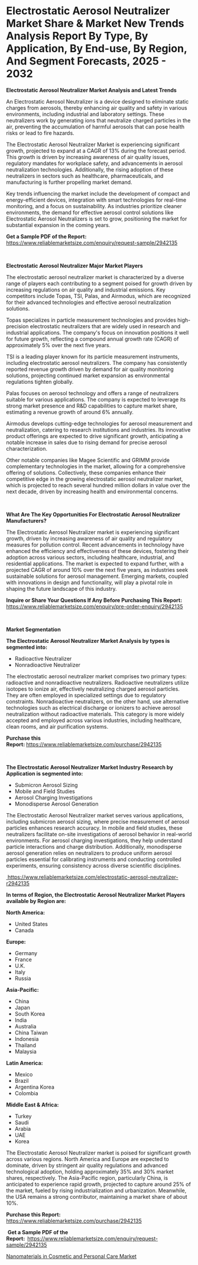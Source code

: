 <p><h1>Electrostatic Aerosol Neutralizer Market Share & Market New Trends Analysis Report By Type, By Application, By End-use, By Region, And Segment Forecasts, 2025 - 2032</h1></p><p><strong>Electrostatic Aerosol Neutralizer Market Analysis and Latest Trends</strong></p>
<p><p>An Electrostatic Aerosol Neutralizer is a device designed to eliminate static charges from aerosols, thereby enhancing air quality and safety in various environments, including industrial and laboratory settings. These neutralizers work by generating ions that neutralize charged particles in the air, preventing the accumulation of harmful aerosols that can pose health risks or lead to fire hazards.</p><p>The Electrostatic Aerosol Neutralizer Market is experiencing significant growth, projected to expand at a CAGR of 13% during the forecast period. This growth is driven by increasing awareness of air quality issues, regulatory mandates for workplace safety, and advancements in aerosol neutralization technologies. Additionally, the rising adoption of these neutralizers in sectors such as healthcare, pharmaceuticals, and manufacturing is further propelling market demand.</p><p>Key trends influencing the market include the development of compact and energy-efficient devices, integration with smart technologies for real-time monitoring, and a focus on sustainability. As industries prioritize cleaner environments, the demand for effective aerosol control solutions like Electrostatic Aerosol Neutralizers is set to grow, positioning the market for substantial expansion in the coming years.</p></p>
<p><strong>Get a Sample PDF of the Report:&nbsp;</strong> <a href="https://www.reliablemarketsize.com/enquiry/request-sample/2942135?utm_campaign=2799&utm_medium=2&utm_source=Github&utm_content=ia&utm_term=15032025&utm_id=electrostatic-aerosol-neutralizer">https://www.reliablemarketsize.com/enquiry/request-sample/2942135</a></p>
<p>&nbsp;</p>
<p><strong>Electrostatic Aerosol Neutralizer Major Market Players</strong></p>
<p><p>The electrostatic aerosol neutralizer market is characterized by a diverse range of players each contributing to a segment poised for growth driven by increasing regulations on air quality and industrial emissions. Key competitors include Topas, TSI, Palas, and Airmodus, which are recognized for their advanced technologies and effective aerosol neutralization solutions.</p><p>Topas specializes in particle measurement technologies and provides high-precision electrostatic neutralizers that are widely used in research and industrial applications. The company's focus on innovation positions it well for future growth, reflecting a compound annual growth rate (CAGR) of approximately 5% over the next five years.</p><p>TSI is a leading player known for its particle measurement instruments, including electrostatic aerosol neutralizers. The company has consistently reported revenue growth driven by demand for air quality monitoring solutions, projecting continued market expansion as environmental regulations tighten globally.</p><p>Palas focuses on aerosol technology and offers a range of neutralizers suitable for various applications. The company is expected to leverage its strong market presence and R&D capabilities to capture market share, estimating a revenue growth of around 6% annually.</p><p>Airmodus develops cutting-edge technologies for aerosol measurement and neutralization, catering to research institutions and industries. Its innovative product offerings are expected to drive significant growth, anticipating a notable increase in sales due to rising demand for precise aerosol characterization.</p><p>Other notable companies like Magee Scientific and GRIMM provide complementary technologies in the market, allowing for a comprehensive offering of solutions. Collectively, these companies enhance their competitive edge in the growing electrostatic aerosol neutralizer market, which is projected to reach several hundred million dollars in value over the next decade, driven by increasing health and environmental concerns.</p></p>
<p>&nbsp;</p>
<p><strong>What Are The Key Opportunities For Electrostatic Aerosol Neutralizer Manufacturers?</strong></p>
<p><p>The Electrostatic Aerosol Neutralizer market is experiencing significant growth, driven by increasing awareness of air quality and regulatory measures for pollution control. Recent advancements in technology have enhanced the efficiency and effectiveness of these devices, fostering their adoption across various sectors, including healthcare, industrial, and residential applications. The market is expected to expand further, with a projected CAGR of around 10% over the next five years, as industries seek sustainable solutions for aerosol management. Emerging markets, coupled with innovations in design and functionality, will play a pivotal role in shaping the future landscape of this industry.</p></p>
<p><strong>Inquire or Share Your Questions If Any Before Purchasing This Report:</strong> <a href="https://www.reliablemarketsize.com/enquiry/pre-order-enquiry/2942135?utm_campaign=2799&utm_medium=2&utm_source=Github&utm_content=ia&utm_term=15032025&utm_id=electrostatic-aerosol-neutralizer">https://www.reliablemarketsize.com/enquiry/pre-order-enquiry/2942135</a></p>
<p>&nbsp;</p>
<p><strong>Market Segmentation</strong></p>
<p><strong>The Electrostatic Aerosol Neutralizer Market Analysis by types is segmented into:</strong></p>
<p><ul><li>Radioactive Neutralizer</li><li>Nonradioactive Neutralizer</li></ul></p>
<p><p>The electrostatic aerosol neutralizer market comprises two primary types: radioactive and nonradioactive neutralizers. Radioactive neutralizers utilize isotopes to ionize air, effectively neutralizing charged aerosol particles. They are often employed in specialized settings due to regulatory constraints. Nonradioactive neutralizers, on the other hand, use alternative technologies such as electrical discharge or ionizers to achieve aerosol neutralization without radioactive materials. This category is more widely accepted and employed across various industries, including healthcare, clean rooms, and air purification systems.</p></p>
<p><strong>Purchase this Report:&nbsp;</strong><a href="https://www.reliablemarketsize.com/purchase/2942135?utm_campaign=2799&utm_medium=2&utm_source=Github&utm_content=ia&utm_term=15032025&utm_id=electrostatic-aerosol-neutralizer">https://www.reliablemarketsize.com/purchase/2942135</a></p>
<p>&nbsp;</p>
<p><strong>The Electrostatic Aerosol Neutralizer Market Industry Research by Application is segmented into:</strong></p>
<p><ul><li>Submicron Aerosol Sizing</li><li>Mobile and Field Studies</li><li>Aerosol Charging Investigations</li><li>Monodisperse Aerosol Generation</li></ul></p>
<p><p>The Electrostatic Aerosol Neutralizer market serves various applications, including submicron aerosol sizing, where precise measurement of aerosol particles enhances research accuracy. In mobile and field studies, these neutralizers facilitate on-site investigations of aerosol behavior in real-world environments. For aerosol charging investigations, they help understand particle interactions and charge distribution. Additionally, monodisperse aerosol generation relies on neutralizers to produce uniform aerosol particles essential for calibrating instruments and conducting controlled experiments, ensuring consistency across diverse scientific disciplines.</p></p>
<p><a href="https://www.reliablemarketsize.com/electrostatic-aerosol-neutralizer-r2942135?utm_campaign=2799&utm_medium=2&utm_source=Github&utm_content=ia&utm_term=15032025&utm_id=electrostatic-aerosol-neutralizer">&nbsp;https://www.reliablemarketsize.com/electrostatic-aerosol-neutralizer-r2942135</a></p>
<p><strong>In terms of Region, the Electrostatic Aerosol Neutralizer Market Players available by Region are:</strong></p>
<p>
    <p> <strong> North America: </strong>
        <ul>
            <li>United States</li>
            <li>Canada</li>
        </ul>
        </p> 
    <p> <strong> Europe: </strong>
        <ul>
            <li>Germany</li>
            <li>France</li>
            <li>U.K.</li>
            <li>Italy</li>
            <li>Russia</li>
        </ul>
        </p> 
    <p> <strong> Asia-Pacific: </strong>
        <ul>
            <li>China</li>
            <li>Japan</li>
            <li>South Korea</li>
            <li>India</li>
            <li>Australia</li>
            <li>China Taiwan</li>
            <li>Indonesia</li>
            <li>Thailand</li>
            <li>Malaysia</li>
        </ul>
        </p> 
    <p> <strong> Latin America: </strong>
        <ul>
            <li>Mexico</li>
            <li>Brazil</li>
            <li>Argentina Korea</li>
            <li>Colombia</li>
        </ul>
        </p> 
    <p> <strong> Middle East & Africa: </strong>
        <ul>
            <li>Turkey</li>
            <li>Saudi</li>
            <li>Arabia</li>
            <li>UAE</li>
            <li>Korea</li>
        </ul>
    </p>
    </p>
<p><p>The Electrostatic Aerosol Neutralizer market is poised for significant growth across various regions. North America and Europe are expected to dominate, driven by stringent air quality regulations and advanced technological adoption, holding approximately 35% and 30% market shares, respectively. The Asia-Pacific region, particularly China, is anticipated to experience rapid growth, projected to capture around 25% of the market, fueled by rising industrialization and urbanization. Meanwhile, the USA remains a strong contributor, maintaining a market share of about 10%.</p></p>
<p><strong>Purchase this Report: </strong><a href="https://www.reliablemarketsize.com/purchase/2942135?utm_campaign=2799&utm_medium=2&utm_source=Github&utm_content=ia&utm_term=15032025&utm_id=electrostatic-aerosol-neutralizer">https://www.reliablemarketsize.com/purchase/2942135</a></p>
<p>&nbsp;<strong>Get a Sample PDF of the Report:&nbsp;&nbsp;</strong><a href="https://www.reliablemarketsize.com/enquiry/request-sample/2942135?utm_campaign=2799&utm_medium=2&utm_source=Github&utm_content=ia&utm_term=15032025&utm_id=electrostatic-aerosol-neutralizer">https://www.reliablemarketsize.com/enquiry/request-sample/2942135</a></p>
<p><strong></strong></p>
<p><p><a href="https://github.com/chikenmhamdi/Market-Research-Report-List-1/blob/main/nanomaterials-in-cosmetic-and-personal-care-market.md?utm_campaign=2799&utm_medium=2&utm_source=Github&utm_content=ia&utm_term=15032025&utm_id=electrostatic-aerosol-neutralizer">Nanomaterials in Cosmetic and Personal Care Market</a></p></p>